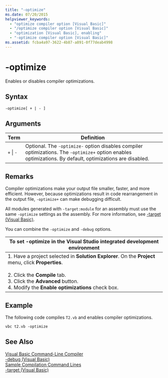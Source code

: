 ```yaml
---
title: "-optimize"
ms.date: 07/20/2015
helpviewer_keywords: 
  - "optimize compiler option [Visual Basic]"
  - "/optimize compiler option [Visual Basic]"
  - "optimization [Visual Basic], enabling"
  - "-optimize compiler option [Visual Basic]"
ms.assetid: fcba4a97-3622-4b87-a891-0f77deab4998
---
```

# -optimize
Enables or disables compiler optimizations.  

## Syntax  

```  
-optimize[ + | - ]  
```  

## Arguments  


|Term|Definition|  
|---|---|  
|`+` &#124; `-`|Optional. The `-optimize-` option disables compiler optimizations. The `-optimize+` option enables optimizations. By default, optimizations are disabled.|  

## Remarks  
 Compiler optimizations make your output file smaller, faster, and more efficient. However, because optimizations result in code rearrangement in the output file, `-optimize+` can make debugging difficult.  

 All modules generated with `-target:module` for an assembly must use the same `-optimize` settings as the assembly. For more information, see [-target (Visual Basic)](../../../visual-basic/reference/command-line-compiler/target.md).  

 You can combine the `-optimize` and `-debug` options.  


|To set -optimize in the Visual Studio integrated development environment|  
|---|  
|1.  Have a project selected in **Solution Explorer**. On the **Project** menu, click **Properties**.<br />     <br />2.  Click the **Compile** tab.<br />3.  Click the **Advanced** button.<br />4.  Modify the **Enable optimizations** check box.|  

## Example  
 The following code compiles `T2.vb` and enables compiler optimizations.  

```console
vbc t2.vb -optimize  
```  

## See Also  
 [Visual Basic Command-Line Compiler](../../../visual-basic/reference/command-line-compiler/index.md)  
 [-debug (Visual Basic)](../../../visual-basic/reference/command-line-compiler/debug.md)  
 [Sample Compilation Command Lines](../../../visual-basic/reference/command-line-compiler/sample-compilation-command-lines.md)  
 [-target (Visual Basic)](../../../visual-basic/reference/command-line-compiler/target.md)
